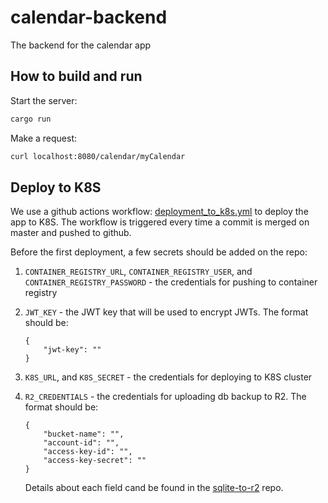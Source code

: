 # calendar-backend
The backend for the calendar app

## How to build and run
Start the server:
```sh 
cargo run
```
Make a request:
```sh
curl localhost:8080/calendar/myCalendar
```

## Deploy to K8S

We use a github actions workflow: [deployment_to_k8s.yml](./.github/workflows/deployment_to_k8s.yml) to deploy the app to K8S. The workflow is triggered every time a commit is merged on master and pushed to github.

Before the first deployment, a few secrets should be added on the repo:

1. `CONTAINER_REGISTRY_URL`, `CONTAINER_REGISTRY_USER`, and `CONTAINER_REGISTRY_PASSWORD` - the credentials for pushing to container registry
2. `JWT_KEY` - the JWT key that will be used to encrypt JWTs. The format should be:

    ```
    {
        "jwt-key": ""
    }
    ```
4. `K8S_URL`, and `K8S_SECRET` - the credentials for deploying to K8S cluster
5. `R2_CREDENTIALS` - the credentials for uploading db backup to R2. The format should be:
    ```
    {
        "bucket-name": "",
        "account-id": "",
        "access-key-id": "",
        "access-key-secret": ""
    }
    ```
    Details about each field cand be found in the [sqlite-to-r2](https://github.com/calendar-team/sqlite-to-r2) repo.

